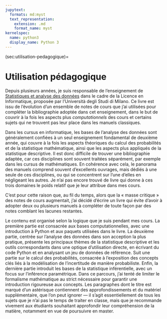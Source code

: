 ```yaml
---
jupytext:
  formats: md:myst
  text_representation:
    extension: .md
    format_name: myst
kernelspec:
  name: python3
  display_name: Python 3
---
```


(sec:utilisation-pedagogique)=
# Utilisation pédagogique
Depuis plusieurs années, je suis responsable de l’enseignement de [Statistiques
et analyse des données](https://malchiodi.di.unimi.it/teaching/SAD/fr) dans le
cadre de la Licence en Informatique, proposée par l’Università degli Studi di
Milano. Ce livre est issu de l’évolution d’un ensemble de notes de cours que
j’ai utilisées pour compléter la bibliographie adoptée dans cet enseignement,
dans le but de couvrir à la fois les aspects plus _computationnels_ des cours
et certains sujets qui ne trouvent pas leur place dans les manuels classiques.

Dans les cursus en informatique, les bases de l’analyse des données sont
généralement confiées à un seul enseignement fondamental de deuxième année, qui
couvre à la fois les aspects théoriques du calcul des probabilités et de la
statistique mathématique, ainsi que les aspects plus appliqués de la
statistique descriptive. Il est donc difficile de trouver une bibliographie
adaptée, car ces disciplines sont souvent traitées séparément, par exemple dans
les cursus de mathématiques. En cohérence avec cela, le panorama des manuels
comprend souvent d’excellents ouvrages, mais dédiés à une seule de ces
disciplines, ou qui se concentrent sur l’une d’elles en négligeant les autres.
Je n’ai pas encore trouvé de livre qui donne à ces trois domaines le poids
relatif que je leur attribue dans mes cours.

C’est pour cette raison que, au fil du temps, alors que la « masse critique »
des notes de cours augmentait, j’ai décidé d’écrire un livre qui évite d’avoir
à adopter deux ou plusieurs manuels à compléter de toute façon par des notes
comblant les lacunes restantes.

Le contenu est organisé selon la logique que je suis pendant mes cours. La
première partie est consacrée aux bases computationnelles, avec une
introduction à Python et aux paquets utilisées dans le livre. La deuxième
partie, centrée sur l’analyse des données dans son acception la plus pratique,
présente les principaux thèmes de la statistique descriptive et les outils
correspondants dans une optique d’utilisation directe, en écrivant du code
Python et en analysant un jeu de données de référence. Suit une partie sur le
calcul des probabilités, consacrée à l’exposition des concepts clés liés à la
modélisation de l’incertitude de manière probabiliste. Enfin, la dernière
partie introduit les bases de la statistique inférentielle, avec un focus sur
l’inférence paramétrique. Dans ce parcours, j’ai tenté de limiter le formalisme
mathématique au strict nécessaire pour garantir une introduction rigoureuse aux
concepts. Les paragraphes dont le titre est marqué d’un astérisque contiennent
des approfondissements et du matériel supplémentaire, que l’on peut
ignorer &mdash; il s’agit essentiellement de tous les sujets que je n’ai pas le
temps de traiter en classe, mais que je recommande vivement aux étudiants
souhaitant approfondir leur compréhension de la matière, notamment en vue de
poursuivre en master.  




